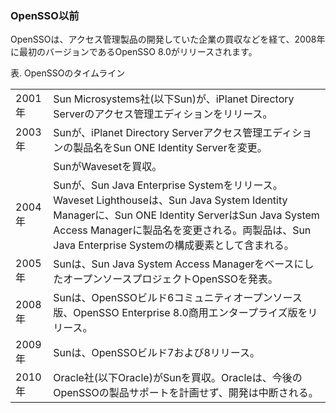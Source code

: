 ### OpenSSO以前

OpenSSOは、アクセス管理製品の開発していた企業の買収などを経て、2008年に最初のバージョンであるOpenSSO 8.0がリリースされます。

表. OpenSSOのタイムライン  

<table>
  <tbody>
    <tr>
      <td>2001年</td>
      <td>Sun Microsystems社(以下Sun)が、iPlanet Directory Serverのアクセス管理エディションをリリース。</td>
    </tr>
    <tr>
      <td>2003年</td>
      <td>Sunが、iPlanet Directory Serverアクセス管理エディションの製品名をSun ONE Identity Serverを変更。</td>
    </tr>
    <tr>
      <td></td>
      <td>SunがWavesetを買収。</td>
    </tr>
    <tr>
      <td>2004年</td>
      <td>Sunが、Sun Java Enterprise Systemをリリース。Waveset Lighthouseは、Sun Java System Identity Managerに、Sun ONE Identity ServerはSun Java System Access Managerに製品名を変更される。両製品は、Sun Java Enterprise Systemの構成要素として含まれる。</td>
    </tr>
    <tr>
      <td>2005年</td>
      <td>Sunは、Sun Java System Access ManagerをベースにしたオープンソースプロジェクトOpenSSOを発表。</td>
    </tr>
    <tr>
      <td>2008年</td>
      <td>Sunは、OpenSSOビルド6コミュニティオープンソース版、OpenSSO Enterprise 8.0商用エンタープライズ版をリリース。</td>
    </tr>
    <tr>
      <td>2009年</td>
      <td>Sunは、OpenSSOビルド7および8リリース。</td>
    </tr>
    <tr>
      <td>2010年</td>
      <td>Oracle社(以下Oracle)がSunを買収。Oracleは、今後のOpenSSOの製品サポートを計画せず、開発は中断される。</td>
    </tr>
  </tbody>
</table>

